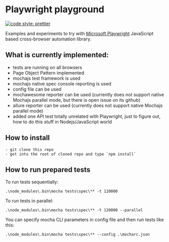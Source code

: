 # Playwright playground

[![code style: prettier](https://img.shields.io/badge/code_style-prettier-ff69b4.svg?style=flat-square)](https://github.com/prettier/prettier)

Examples and experiments to try with [Microsoft Playwright](https://github.com/microsoft/playwright) JavaScript based cross-browser automation library.

## What is currently implemented:

- tests are running on all browsers
- Page Object Pattern implemented
- mochajs test framework is used
- mochajs native spec console reporting is used
- config file can be used
- mochawesome reporter can be used (currently does not support native Mochajs parallel mode, but there is open issue on its github)
- allure reporter can be used (currently does not support native Mochajs parallel mode)
- added one API test totally unrelated with Playwright, just to figure out, how to do this stuff in Nodejs/JavaScript world

## How to install

    - git clone this repo
    - get into the root of cloned repo and type `npm install`

## How to run prepared tests

To run tests sequentially:

```
.\node_modules\.bin\mocha tests\spec\** -t 120000
```

To run tests in parallel:

```
.\node_modules\.bin\mocha tests\spec\** -t 120000 --parallel
```

You can specify mocha CLI parameters in config file and then run tests like this:

```
.\node_modules\.bin\mocha tests\spec\** --config .\mocharc.json
```
